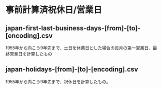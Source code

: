 # 事前計算済祝休日/営業日
## japan-first-last-business-days-[from]-[to]-[encoding].csv
1955年から向こう9年先まで、土日を休業日とした場合の毎月の第一営業日、最終営業日を計算したもの

## japan-holidays-[from]-[to]-[encoding].csv
1955年から向こう9年先まで、祝休日を計算したもの。
